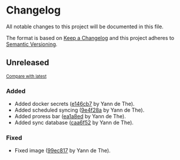 # Changelog

All notable changes to this project will be documented in this file.

The format is based on [Keep a Changelog](http://keepachangelog.com/en/1.0.0/)
and this project adheres to [Semantic Versioning](http://semver.org/spec/v2.0.0.html).

<!-- insertion marker -->
## Unreleased

<small>[Compare with latest](https://github.com/ydethe/imapsync/compare/781333482a41fa76b3684586e891df27cc7d2146...HEAD)</small>

### Added

- Added docker secrets ([e146cb7](https://github.com/ydethe/imapsync/commit/e146cb77be9862229180cc9c42653c0c0bd6786f) by Yann de The).
- Added scheduled syncing ([9e4f28a](https://github.com/ydethe/imapsync/commit/9e4f28ae1d60fdf50e241f13d758a2a9a24ccce9) by Yann de The).
- Added proress bar ([ea1a8ed](https://github.com/ydethe/imapsync/commit/ea1a8ed84be9db05d5f3219f239b7497529ab1a9) by Yann de The).
- Added sync database ([caa6f52](https://github.com/ydethe/imapsync/commit/caa6f52c277509b68d74d7a82750be961bcc1a55) by Yann de The).

### Fixed

- Fixed image ([99ec817](https://github.com/ydethe/imapsync/commit/99ec8170cb099e1736a76738387e5cf487bb6dab) by Yann de The).

<!-- insertion marker -->
